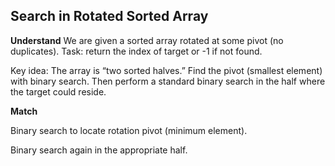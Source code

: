 ## Search in Rotated Sorted Array
**Understand**
We are given a sorted array rotated at some pivot (no duplicates). Task: return the index of target or -1 if not found.

Key idea: The array is “two sorted halves.” Find the pivot (smallest element) with binary search. Then perform a standard binary search in the half where the target could reside.

**Match**

Binary search to locate rotation pivot (minimum element).

Binary search again in the appropriate half.